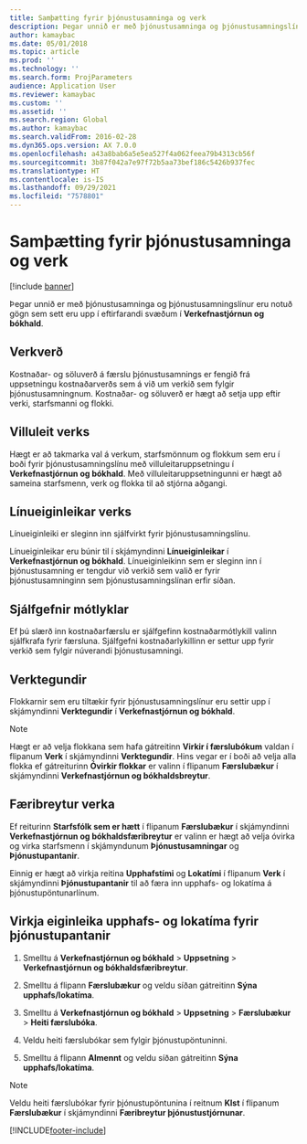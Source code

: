 ```yaml
---
title: Samþætting fyrir þjónustusamninga og verk
description: Þegar unnið er með þjónustusamninga og þjónustusamningslínur eru notuð gögn sem sett eru upp í svæðunum í „Verkefnastjórnun og bókhald“.
author: kamaybac
ms.date: 05/01/2018
ms.topic: article
ms.prod: ''
ms.technology: ''
ms.search.form: ProjParameters
audience: Application User
ms.reviewer: kamaybac
ms.custom: ''
ms.assetid: ''
ms.search.region: Global
ms.author: kamaybac
ms.search.validFrom: 2016-02-28
ms.dyn365.ops.version: AX 7.0.0
ms.openlocfilehash: a43a8bab6a5e5ea527f4a062feea79b4313cb56f
ms.sourcegitcommit: 3b87f042a7e97f72b5aa73bef186c5426b937fec
ms.translationtype: HT
ms.contentlocale: is-IS
ms.lasthandoff: 09/29/2021
ms.locfileid: "7578801"
---
```

# <a name="integration-for-service-agreements-and-projects"></a>Samþætting fyrir þjónustusamninga og verk 

[!include [banner](../includes/banner.md)]


Þegar unnið er með þjónustusamninga og þjónustusamningslínur eru notuð gögn sem sett eru upp í eftirfarandi svæðum í **Verkefnastjórnun og bókhald**.

## <a name="project-prices"></a>Verkverð

Kostnaðar- og söluverð á færslu þjónustusamnings er fengið frá uppsetningu kostnaðarverðs sem á við um verkið sem fylgir þjónustusamningnum. Kostnaðar- og söluverð er hægt að setja upp eftir verki, starfsmanni og flokki. 

## <a name="project-validation"></a>Villuleit verks

Hægt er að takmarka val á verkum, starfsmönnum og flokkum sem eru í boði fyrir þjónustusamningslínu með villuleitaruppsetningu í **Verkefnastjórnun og bókhald**. Með villuleitaruppsetningunni er hægt að sameina starfsmenn, verk og flokka til að stjórna aðgangi. 

## <a name="project-line-properties"></a>Línueiginleikar verks

Línueiginleiki er sleginn inn sjálfvirkt fyrir þjónustusamningslínu.

Línueiginleikar eru búnir til í skjámyndinni **Línueiginleikar** í **Verkefnastjórnun og bókhald**. Línueiginleikinn sem er sleginn inn í þjónustusamning er tengdur við verkið sem valið er fyrir þjónustusamninginn sem þjónustusamningslínan erfir síðan. 

## <a name="default-offset-accounts"></a>Sjálfgefnir mótlyklar

Ef þú slærð inn kostnaðarfærslu er sjálfgefinn kostnaðarmótlykill valinn sjálfkrafa fyrir færsluna. Sjálfgefni kostnaðarlykillinn er settur upp fyrir verkið sem fylgir núverandi þjónustusamningi.

## <a name="project-categories"></a>Verktegundir

Flokkarnir sem eru tiltækir fyrir þjónustusamningslínur eru settir upp í skjámyndinni **Verktegundir** í **Verkefnastjórnun og bókhald**. 

> [!NOTE]
> <P>Hægt er að velja flokkana sem hafa gátreitinn <STRONG>Virkir í færslubókum</STRONG> valdan í flipanum <STRONG>Verk</STRONG> í skjámyndinni <STRONG>Verktegundir</STRONG>. Hins vegar er í boði að velja alla flokka ef gátreiturinn <STRONG>Óvirkir flokkar</STRONG> er valinn í flipanum <STRONG>Færslubækur</STRONG> í skjámyndinni <STRONG>Verkefnastjórnun og bókhaldsbreytur</STRONG>.</P>

## <a name="project-parameters"></a>Færibreytur verka

Ef reiturinn **Starfsfólk sem er hætt** í flipanum **Færslubækur** í skjámyndinni **Verkefnastjórnun og bókhaldsfæribreytur** er valinn er hægt að velja óvirka og virka starfsmenn í skjámyndunum **Þjónustusamningar** og **Þjónustupantanir**.

Einnig er hægt að virkja reitina **Upphafstími** og **Lokatími** í flipanum **Verk** í skjámyndinni **Þjónustupantanir** til að færa inn upphafs- og lokatíma á þjónustupöntunarlínum.

## <a name="enable-the-starting-and-ending-time-feature-for-service-orders"></a>Virkja eiginleika upphafs- og lokatíma fyrir þjónustupantanir

1.  Smelltu á **Verkefnastjórnun og bókhald** \> **Uppsetning** \> **Verkefnastjórnun og bókhaldsfæribreytur**.

2.  Smelltu á flipann **Færslubækur** og veldu síðan gátreitinn **Sýna upphafs/lokatíma**.

3.  Smelltu á **Verkefnastjórnun og bókhald** \> **Uppsetning** \> **Færslubækur** \> **Heiti færslubóka**.

4.  Veldu heiti færslubókar sem fylgir þjónustupöntuninni.

5.  Smelltu á flipann **Almennt** og veldu síðan gátreitinn **Sýna upphafs/lokatíma**.


> [!NOTE]
> <P>Veldu heiti færslubókar fyrir þjónustupöntunina í reitnum <STRONG>Klst</STRONG> í flipanum <STRONG>Færslubækur</STRONG> í skjámyndinni <STRONG>Færibreytur þjónustustjórnunar</STRONG>.</P>







[!INCLUDE[footer-include](../../includes/footer-banner.md)]